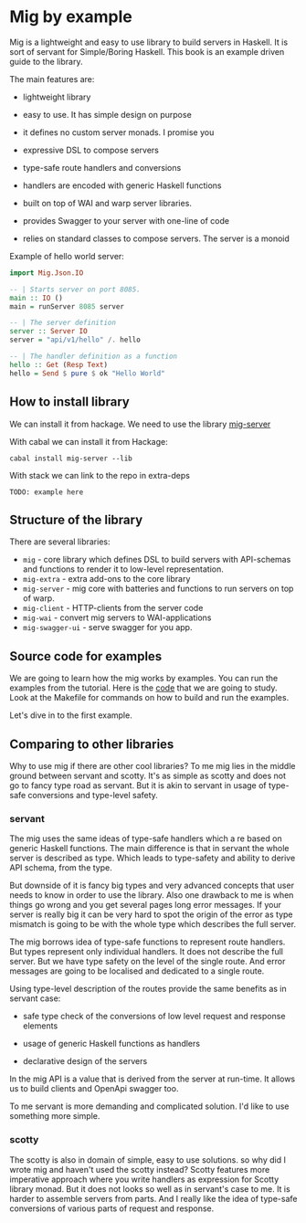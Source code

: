 # Mig by example

Mig is a lightweight and easy to use library to build servers in Haskell.
It is sort of servant for Simple/Boring Haskell.
This book is an example driven guide to the library.

The main features are:

* lightweight library

* easy to use. It has simple design on purpose

* it defines no custom server monads. I promise you

* expressive DSL to compose servers

* type-safe route handlers and conversions

* handlers are encoded with generic Haskell functions

* built on top of WAI and warp server libraries.

* provides Swagger to your server with one-line of code

* relies on standard classes to compose servers. The server is a monoid 

Example of hello world server:


```haskell
import Mig.Json.IO

-- | Starts server on port 8085.
main :: IO ()
main = runServer 8085 server

-- | The server definition
server :: Server IO
server = "api/v1/hello" /. hello

-- | The handler definition as a function
hello :: Get (Resp Text)
hello = Send $ pure $ ok "Hello World"
```


## How to install library

We can install it from hackage. 
We need to use the library [mig-server](https://hackage.haskell.org/package/mig-server)

With cabal we can install it from Hackage:

```
cabal install mig-server --lib
```

With stack we can link to the repo in extra-deps

```
TODO: example here
```

## Structure of the library

There are several libraries:

- `mig` - core library which defines DSL to build servers with API-schemas and functions to render it to low-level representation. 
- `mig-extra` - extra add-ons to the core library
- `mig-server` - mig core with batteries and functions to run servers on top of warp.
- `mig-client` - HTTP-clients from the server code
- `mig-wai` - convert mig servers to WAI-applications
- `mig-swagger-ui` - serve swagger for you app.

## Source code for examples

We are going to learn how the mig works by examples.
You can run the examples from the tutorial. Here is the [code](https://github.com/anton-k/mig/tree/main/examples/mig-example-apps#readme) that we are going to study.
Look at the Makefile for commands on how to build and run the examples.

Let's dive in to the first example.

## Comparing to other libraries

Why to use mig if there are other cool libraries?
To me mig lies in the middle ground between servant and scotty.
It's as simple as  scotty and does not go to fancy type road as servant.
But it is akin to servant in usage of type-safe conversions and type-level safety.

### servant

The mig uses the same ideas of type-safe handlers which a re based on generic Haskell functions.
The main difference is that in servant the whole server is described as type. 
Which leads to type-safety and ability to derive API schema, from the type.

But downside of it is fancy big types and very advanced concepts that user needs to know
in order to use the library. Also one drawback to me is when things go wrong and you get
several pages long error messages. If your server is really big it can be very hard to spot
the origin of the error as type mismatch is going to be with the whole type which describes 
the full server.

The mig borrows idea of type-safe functions to represent route handlers. 
But types represent only individual handlers. It does not describe the full server.
But we have type safety on the level of the single route. And error messages are going
to be localised and dedicated to a single route. 

Using type-level description of the routes provide the same benefits as in servant case:

* safe type check of the conversions of low level request and response elements
* usage of generic Haskell functions as handlers

* declarative design of the servers

In the mig API is a value that is derived from the server at run-time. 
It allows us to build clients and OpenApi swagger too.

To me servant is more demanding and complicated solution. I'd like to use 
something more simple.

### scotty

The scotty is also in domain of simple, easy to use solutions. 
so why did I wrote mig and haven't used the scotty instead?
Scotty features more imperative approach where you write handlers as 
expression for Scotty library monad. But it does not looks so well as in servant's case to me.
It is harder to assemble servers from parts. And I really like the idea of type-safe
conversions of various parts of request and response. 


